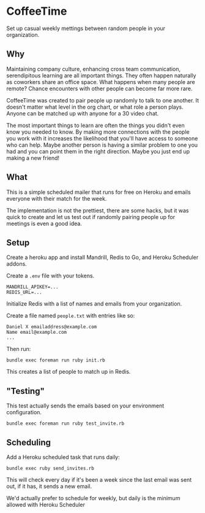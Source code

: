 CoffeeTime
==========

Set up casual weekly mettings between random people in your organization.

Why
---

Maintaining company culture, enhancing cross team communication, serendipitous learning are all important things. They often happen naturally as coworkers share an office space. What happens when many people are remote? Chance encounters with other people can become far more rare.

CoffeeTime was created to pair people up randomly to talk to one another. It doesn't matter what level in the org chart, or what role a person plays. Anyone can be matched up with anyone for a 30 video chat.

The most important things to learn are often the things you didn't even know you needed to know. By making more connections with the people you work with it increases the likelihood that you'll have access to someone who can help. Maybe another person is having a similar problem to one you had and you can point them in the right direction. Maybe you just end up making a new friend!

What
----

This is a simple scheduled mailer that runs for free on Heroku and emails everyone with their match for the week.

The implementation is not the prettiest, there are some hacks, but it was quick to create and let us test out if randomly pairing people up for meetings is even a good idea.

Setup
-----

Create a heroku app and install Mandrill, Redis to Go, and Heroku Scheduler addons.

Create a `.env` file with your tokens.

    MANDRILL_APIKEY=...
    REDIS_URL=...

Initialize Redis with a list of names and emails from your organization.

Create a file named `people.txt` with entries like so:

    Daniel X emailaddress@example.com
    Name email@example.com
    ...

Then run:

    bundle exec foreman run ruby init.rb

This creates a list of people to match up in Redis.

"Testing"
---------

This test actually sends the emails based on your environment configuration.

    bundle exec foreman run ruby test_invite.rb

Scheduling
----------

Add a Heroku scheduled task that runs daily:

    bundle exec ruby send_invites.rb

This will check every day if it's been a week since the last email was sent out, if it has, it sends a new email.

We'd actually prefer to schedule for weekly, but daily is the minimum allowed with Heroku Scheduler
